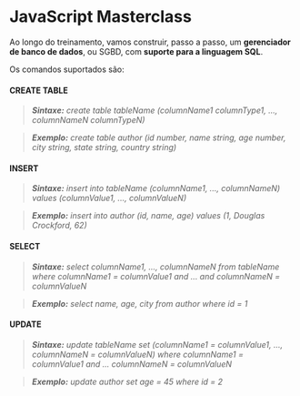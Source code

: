 # JavaScript Masterclass

Ao longo do treinamento, vamos construir, passo a passo, um **gerenciador de banco de dados**, ou SGBD, com **suporte para a linguagem SQL**.

Os comandos suportados são:

#### CREATE TABLE

> _**Sintaxe:** create table tableName (columnName1 columnType1, ..., columnNameN columnTypeN)_

> _**Exemplo:** create table author (id number, name string, age number, city string, state string, country string)_

#### INSERT

> _**Sintaxe:** insert into tableName (columnName1, ..., columnNameN) values (columnValue1, ..., columnValueN)_

> _**Exemplo:** insert into author (id, name, age) values (1, Douglas Crockford, 62)_

#### SELECT

> _**Sintaxe:** select columnName1, ..., columnNameN from tableName where columnName1 = columnValue1 and ... and columnNameN = columnValueN_

> _**Exemplo:** select name, age, city from author where id = 1_

#### UPDATE

> _**Sintaxe:** update tableName set (columnName1 = columnValue1, ..., columnNameN = columnValueN) where columnName1 = columnValue1 and ... columnNameN = columnValueN_

> _**Exemplo:** update author set age = 45 where id = 2_